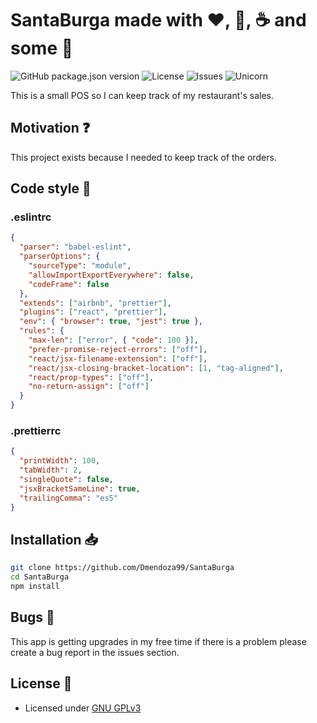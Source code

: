 # SantaBurga made with :heart:, :hamburger:, :coffee: and some :beer:

![GitHub package.json version](https://img.shields.io/github/package-json/v/Dmendoza99/SantaBurga) ![License](https://img.shields.io/github/license/Dmendoza99/SantaBurga.svg) ![Issues](https://img.shields.io/github/issues/Dmendoza99/SantaBurga.svg) ![Unicorn](https://cdn.rawgit.com/LunaGao/BlessYourCodeTag/master/tags/unicorn.svg)

This is a small POS so I can keep track of my restaurant's sales.

## Motivation :question:

This project exists because I needed to keep track of the orders.

## Code style :lipstick:

### .eslintrc

```json
{
  "parser": "babel-eslint",
  "parserOptions": {
    "sourceType": "module",
    "allowImportExportEverywhere": false,
    "codeFrame": false
  },
  "extends": ["airbnb", "prettier"],
  "plugins": ["react", "prettier"],
  "env": { "browser": true, "jest": true },
  "rules": {
    "max-len": ["error", { "code": 100 }],
    "prefer-promise-reject-errors": ["off"],
    "react/jsx-filename-extension": ["off"],
    "react/jsx-closing-bracket-location": [1, "tag-aligned"],
    "react/prop-types": ["off"],
    "no-return-assign": ["off"]
  }
}
```

### .prettierrc

```json
{
  "printWidth": 100,
  "tabWidth": 2,
  "singleQuote": false,
  "jsxBracketSameLine": true,
  "trailingComma": "es5"
}
```

## Installation :inbox_tray:

```bash
git clone https://github.com/Dmendoza99/SantaBurga
cd SantaBurga
npm install
```

## Bugs :bug:

This app is getting upgrades in my free time if there is a problem please create a bug report in the issues section.

## License :scroll:

- Licensed under [GNU GPLv3](https://github.com/Dmendoza99/SantaBurga/blob/master/LICENSE)

